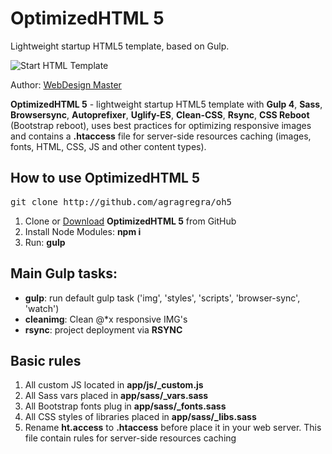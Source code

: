 <h1>OptimizedHTML 5</h1>
<p>Lightweight startup HTML5 template, based on Gulp.</p>

<p>
	<img src="https://raw.githubusercontent.com/agragregra/oh5/master/app/img/_src/preview.jpg" alt="Start HTML Template">
</p>

<p>Author: <a href="https://webdesign-master.ru" target="_blank">WebDesign Master</a></p>

<p><strong>OptimizedHTML 5</strong> - lightweight startup HTML5 template with <strong>Gulp 4</strong>, <strong>Sass</strong>, <strong>Browsersync</strong>, <strong>Autoprefixer</strong>, <strong>Uglify-ES</strong>, <strong>Clean-CSS</strong>, <strong>Rsync</strong>, <strong>CSS Reboot</strong> (Bootstrap reboot), uses best practices for optimizing responsive images and contains a <strong>.htaccess</strong> file for server-side resources caching (images, fonts, HTML, CSS, JS and other content types).</p>

<h2>How to use OptimizedHTML 5</h2>

<pre>git clone http://github.com/agragregra/oh5</pre>

<ol>
	<li>Clone or <a href="https://github.com/agragregra/OptimizedHTML-5/archive/master.zip">Download</a> <strong>OptimizedHTML 5</strong> from GitHub</li>
	<li>Install Node Modules: <strong>npm i</strong></li>
	<li>Run: <strong>gulp</strong></li>
</ol>

<h2>Main Gulp tasks:</h2>

<ul>
	<li><strong>gulp</strong>: run default gulp task ('img', 'styles', 'scripts', 'browser-sync', 'watch')</li>
	<li><strong>cleanimg</strong>: Clean @*x responsive IMG's</li>
	<li><strong>rsync</strong>: project deployment via <strong>RSYNC</strong></li>
</ul>

<h2>Basic rules</h2>

<ol>
	<li>All custom JS located in <strong>app/js/_custom.js</strong></li>
	<li>All Sass vars placed in <strong>app/sass/_vars.sass</strong></li>
	<li>All Bootstrap fonts plug in <strong>app/sass/_fonts.sass</strong></li>
	<li>All CSS styles of libraries placed in <strong>app/sass/_libs.sass</strong></li>
	<li>Rename <strong>ht.access</strong> to <strong>.htaccess</strong> before place it in your web server. This file contain rules for server-side resources caching</li>
</ol>

